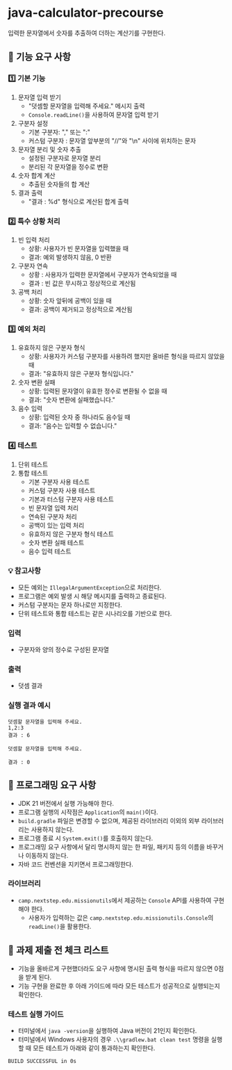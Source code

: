 # java-calculator-precourse
입력한 문자열에서 숫자를 추출하여 더하는 계산기를 구현한다.

## 🚀 기능 요구 사항

### 1️⃣ 기본 기능
1. 문자열 입력 받기
   - "덧셈할 문자열을 입력해 주세요." 메시지 출력
   - `Console.readLine()`을 사용하여 문자열 입력 받기
2. 구분자 설정
   - 기본 구분자: "," 또는 ":"
   - 커스텀 구분자 : 문자열 앞부분의 "//"와 "\n" 사이에 위치하는 문자
3. 문자열 분리 및 숫자 추출
   - 설정된 구분자로 문자열 분리
   - 분리된 각 문자열을 정수로 변환
4. 숫자 합계 계산
   - 추출된 숫자들의 합 계산
5. 결과 출력
   - "결과 : %d" 형식으로 계산된 합계 출력
     
### 2️⃣ 특수 상황 처리
1. 빈 입력 처리
    - 상황: 사용자가 빈 문자열을 입력했을 때
    - 결과: 예외 발생하지 않음, 0 반환
2. 구분자 연속
    - 상황 : 사용자가 입력한 문자열에서 구분자가 연속되었을 때
    - 결과 : 빈 값은 무시하고 정상적으로 계산됨
4. 공백 처리
    - 상황: 숫자 앞뒤에 공백이 있을 때
    - 결과: 공백이 제거되고 정상적으로 계산됨
      
### 3️⃣ 예외 처리
1. 유효하지 않은 구분자 형식
    - 상황: 사용자가 커스텀 구분자를 사용하려 했지만 올바른 형식을 따르지 않았을 때
    - 결과: "유효하지 않은 구분자 형식입니다."
2. 숫자 변환 실패
    - 상황: 입력된 문자열이 유효한 정수로 변환될 수 없을 때
    - 결과: "숫자 변환에 실패했습니다."
3. 음수 입력
    - 상황: 입력된 숫자 중 하나라도 음수일 때
    - 결과: "음수는 입력할 수 없습니다."  

### 4️⃣ 테스트
1. 단위 테스트
2. 통합 테스트
   - 기본 구분자 사용 테스트
   - 커스텀 구분자 사용 테스트
   - 기본과 터스텀 구분자 사용 테스트
   - 빈 문자열 입력 처리
   - 연속된 구분자 처리
   - 공백이 있는 입력 처리
   - 유효하지 않은 구분자 형식 테스트
   - 숫자 변환 실패 테스트
   - 음수 입력 테스트

### 💡 참고사항
- 모든 예외는 `IllegalArgumentException`으로 처리한다.
- 프로그램은 예외 발생 시 해당 메시지를 출력하고 종료된다.
- 커스텀 구분자는 문자 하나로만 지정한다.
- 단위 테스트와 통합 테스트는 같은 시나리오를 기반으로 한다.

### 입력
- 구분자와 양의 정수로 구성된 문자열

### 출력
- 덧셈 결과

### 실행 결과 예시
````
덧셈할 문자열을 입력해 주세요.
1,2:3
결과 : 6
````
````
덧셈할 문자열을 입력해 주세요.

결과 : 0
````

## 🎯 프로그래밍 요구 사항
- JDK 21 버전에서 실행 가능해야 한다.
- 프로그램 실행의 시작점은 `Application`의 `main()`이다.
- `build.gradle` 파일은 변경할 수 없으며, 제공된 라이브러리 이외의 외부 라이브러리는 사용하지 않는다.
- 프로그램 종료 시 `System.exit()`를 호출하지 않는다.
- 프로그래밍 요구 사항에서 달리 명시하지 않는 한 파일, 패키지 등의 이름을 바꾸거나 이동하지 않는다.
- 자바 코드 컨벤션을 지키면서 프로그래밍한다.

### 라이브러리
- `camp.nextstep.edu.missionutils`에서 제공하는 `Console` API를 사용하여 구현해야 한다.
  - 사용자가 입력하는 값은 `camp.nextstep.edu.missionutils.Console`의 `readLine()`을 활용한다.

## 🚨 과제 제출 전 체크 리스트
- 기능을 올바르게 구현했더라도 요구 사항에 명시된 출력 형식을 따르지 않으면 0점을 받게 된다.
- 기능 구현을 완료한 후 아래 가이드에 따라 모든 테스트가 성공적으로 실행되는지 확인한다.

### 테스트 실행 가이드
- 터미널에서 `java -version`을 실행하여 Java 버전이 21인지 확인한다.
- 터미널에서 Windows 사용자의 경우 `.\\gradlew.bat clean test` 명령을 실행할 때 모든 테스트가 아래와 같이 통과하는지 확인한다.
````
BUILD SUCCESSFUL in 0s
````
  
